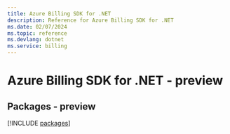 ```yaml
---
title: Azure Billing SDK for .NET
description: Reference for Azure Billing SDK for .NET
ms.date: 02/07/2024
ms.topic: reference
ms.devlang: dotnet
ms.service: billing
---
```

# Azure Billing SDK for .NET - preview
## Packages - preview
[!INCLUDE [packages](billing-index.md)]